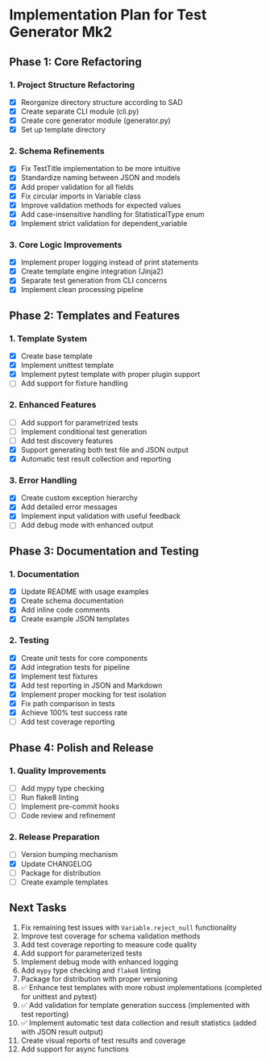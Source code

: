 # Implementation Plan for Test Generator Mk2

## Phase 1: Core Refactoring

### 1. Project Structure Refactoring
- [x] Reorganize directory structure according to SAD
- [x] Create separate CLI module (cli.py)
- [x] Create core generator module (generator.py)
- [x] Set up template directory

### 2. Schema Refinements
- [x] Fix TestTitle implementation to be more intuitive
- [x] Standardize naming between JSON and models
- [x] Add proper validation for all fields
- [x] Fix circular imports in Variable class
- [x] Improve validation methods for expected values
- [x] Add case-insensitive handling for StatisticalType enum
- [x] Implement strict validation for dependent_variable

### 3. Core Logic Improvements
- [x] Implement proper logging instead of print statements
- [x] Create template engine integration (Jinja2)
- [x] Separate test generation from CLI concerns
- [x] Implement clean processing pipeline

## Phase 2: Templates and Features

### 1. Template System
- [x] Create base template
- [x] Implement unittest template
- [x] Implement pytest template with proper plugin support
- [ ] Add support for fixture handling

### 2. Enhanced Features
- [ ] Add support for parametrized tests
- [ ] Implement conditional test generation
- [ ] Add test discovery features
- [x] Support generating both test file and JSON output
- [x] Automatic test result collection and reporting

### 3. Error Handling
- [x] Create custom exception hierarchy
- [x] Add detailed error messages
- [x] Implement input validation with useful feedback
- [ ] Add debug mode with enhanced output

## Phase 3: Documentation and Testing

### 1. Documentation
- [x] Update README with usage examples
- [x] Create schema documentation
- [x] Add inline code comments
- [x] Create example JSON templates

### 2. Testing
- [x] Create unit tests for core components
- [x] Add integration tests for pipeline
- [x] Implement test fixtures
- [x] Add test reporting in JSON and Markdown
- [x] Implement proper mocking for test isolation
- [x] Fix path comparison in tests
- [x] Achieve 100% test success rate
- [ ] Add test coverage reporting

## Phase 4: Polish and Release

### 1. Quality Improvements
- [ ] Add mypy type checking
- [ ] Run flake8 linting
- [ ] Implement pre-commit hooks
- [ ] Code review and refinement

### 2. Release Preparation
- [ ] Version bumping mechanism
- [x] Update CHANGELOG
- [ ] Package for distribution
- [ ] Create example templates

## Next Tasks

1. Fix remaining test issues with `Variable.reject_null` functionality  
2. Improve test coverage for schema validation methods  
3. Add test coverage reporting to measure code quality  
4. Add support for parameterized tests  
5. Implement debug mode with enhanced logging  
6. Add `mypy` type checking and `flake8` linting  
7. Package for distribution with proper versioning  
8. ✅ Enhance test templates with more robust implementations (completed for unittest and pytest)
9. ✅ Add validation for template generation success (implemented with test reporting)
10. ✅ Implement automatic test data collection and result statistics (added with JSON result output)
11. Create visual reports of test results and coverage  
12. Add support for async functions
